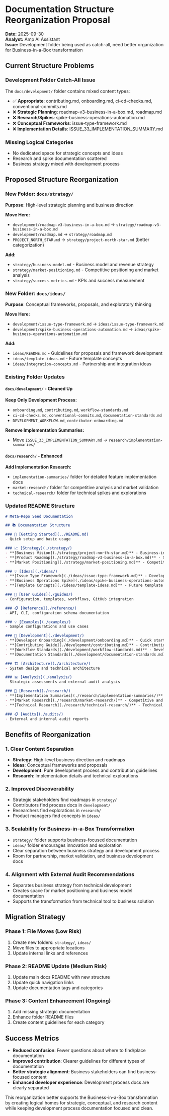 # Documentation Structure Reorganization Proposal

**Date:** 2025-09-30  
**Analyst:** Amp AI Assistant  
**Issue:** Development folder being used as catch-all, need better organization for Business-in-a-Box transformation

## Current Structure Problems

### Development Folder Catch-All Issue
The `docs/development/` folder contains mixed content types:
- ✅ **Appropriate**: contributing.md, onboarding.md, ci-cd-checks.md, conventional-commits.md
- ❌ **Strategic Planning**: roadmap-v3-business-in-a-box.md, roadmap.md  
- ❌ **Research/Spikes**: spike-business-operations-automation.md
- ❌ **Conceptual Frameworks**: issue-type-framework.md
- ❌ **Implementation Details**: ISSUE_33_IMPLEMENTATION_SUMMARY.md

### Missing Logical Categories
- No dedicated space for strategic concepts and ideas
- Research and spike documentation scattered
- Business strategy mixed with development process

## Proposed Structure Reorganization

### New Folder: `docs/strategy/`
**Purpose**: High-level strategic planning and business direction

**Move Here:**
- `development/roadmap-v3-business-in-a-box.md` → `strategy/roadmap-v3-business-in-a-box.md`
- `development/roadmap.md` → `strategy/roadmap.md`
- `PROJECT_NORTH_STAR.md` → `strategy/project-north-star.md` (better categorization)

**Add:**
- `strategy/business-model.md` - Business model and revenue strategy
- `strategy/market-positioning.md` - Competitive positioning and market analysis
- `strategy/success-metrics.md` - KPIs and success measurement

### New Folder: `docs/ideas/`
**Purpose**: Conceptual frameworks, proposals, and exploratory thinking

**Move Here:**
- `development/issue-type-framework.md` → `ideas/issue-type-framework.md`
- `development/spike-business-operations-automation.md` → `ideas/spike-business-operations-automation.md`

**Add:**
- `ideas/README.md` - Guidelines for proposals and framework development
- `ideas/template-ideas.md` - Future template concepts
- `ideas/integration-concepts.md` - Partnership and integration ideas

### Existing Folder Updates

#### `docs/development/` - Cleaned Up
**Keep Only Development Process:**
- `onboarding.md`, `contributing.md`, `workflow-standards.md`
- `ci-cd-checks.md`, `conventional-commits.md`, `documentation-standards.md`
- `DEVELOPMENT_WORKFLOW.md`, `contributor-onboarding.md`

**Remove Implementation Summaries:**
- Move `ISSUE_33_IMPLEMENTATION_SUMMARY.md` → `research/implementation-summaries/`

#### `docs/research/` - Enhanced
**Add Implementation Research:**
- `implementation-summaries/` folder for detailed feature implementation docs
- `market-research/` folder for competitive analysis and market validation
- `technical-research/` folder for technical spikes and explorations

### Updated README Structure

```markdown
# Meta-Repo Seed Documentation

## 📚 Documentation Structure

### 🚀 [Getting Started](../README.md)
- Quick setup and basic usage

### 📈 [Strategy](./strategy/)
- **[Business Vision](./strategy/project-north-star.md)** - Business-in-a-Box vision and strategy  
- **[Product Roadmap](./strategy/roadmap-v3-business-in-a-box.md)** - Strategic development roadmap
- **[Market Positioning](./strategy/market-positioning.md)** - Competitive analysis and positioning

### 💡 [Ideas](./ideas/)
- **[Issue Type Framework](./ideas/issue-type-framework.md)** - Development process concepts
- **[Business Operations Spike](./ideas/spike-business-operations-automation.md)** - Research explorations
- **[Template Concepts](./ideas/template-ideas.md)** - Future template development ideas

### 📖 [User Guides](./guides/)
- Configuration, templates, workflows, GitHub integration

### 📋 [Reference](./reference/)
- API, CLI, configuration schema documentation

### 💡 [Examples](./examples/)
- Sample configurations and use cases

### 🔧 [Development](./development/)
- **[Developer Onboarding](./development/onboarding.md)** - Quick start for contributors
- **[Contributing Guide](./development/contributing.md)** - Contribution process
- **[Workflow Standards](./development/workflow-standards.md)** - Development standards
- **[Documentation Standards](./development/documentation-standards.md)** - Documentation guidelines

### 🏗️ [Architecture](./architecture/)
- System design and technical architecture

### 📊 [Analysis](./analysis/)
- Strategic assessments and external audit analysis

### 🔬 [Research](./research/)
- **[Implementation Summaries](./research/implementation-summaries/)** - Feature implementation details
- **[Market Research](./research/market-research/)** - Competitive and market analysis
- **[Technical Research](./research/technical-research/)** - Technical explorations and spikes

### 📋 [Audits](./audits/)
- External and internal audit reports
```

## Benefits of Reorganization

### 1. **Clear Content Separation**
- **Strategy**: High-level business direction and roadmaps
- **Ideas**: Conceptual frameworks and proposals  
- **Development**: Pure development process and contribution guidelines
- **Research**: Implementation details and technical explorations

### 2. **Improved Discoverability**
- Strategic stakeholders find roadmaps in `strategy/`
- Contributors find process docs in `development/`  
- Researchers find explorations in `research/`
- Product managers find concepts in `ideas/`

### 3. **Scalability for Business-in-a-Box Transformation**
- `strategy/` folder supports business-focused documentation
- `ideas/` folder encourages innovation and exploration
- Clear separation between business strategy and development process
- Room for partnership, market validation, and business development docs

### 4. **Alignment with External Audit Recommendations**
- Separates business strategy from technical development
- Creates space for market positioning and business model documentation
- Supports the transformation from technical tool to business solution

## Migration Strategy

### Phase 1: File Moves (Low Risk)
1. Create new folders: `strategy/`, `ideas/`
2. Move files to appropriate locations
3. Update internal links and references

### Phase 2: README Update (Medium Risk)
1. Update main docs README with new structure
2. Update quick navigation links
3. Update documentation tags and categories

### Phase 3: Content Enhancement (Ongoing)
1. Add missing strategic documentation
2. Enhance folder README files
3. Create content guidelines for each category

## Success Metrics

- **Reduced confusion**: Fewer questions about where to find/place documentation
- **Improved contribution**: Clearer guidelines for different types of documentation
- **Better strategic alignment**: Business stakeholders can find business-focused content
- **Enhanced developer experience**: Development process docs are clearly separated

This reorganization better supports the Business-in-a-Box transformation by creating logical homes for strategic, conceptual, and research content while keeping development process documentation focused and clean.
